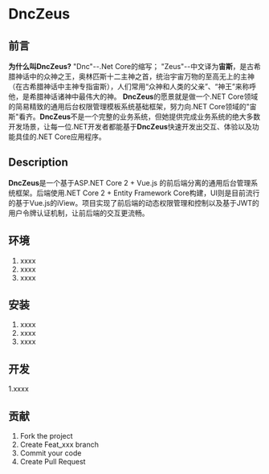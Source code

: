 # DncZeus

## 前言

**为什么叫DncZeus?**
"Dnc"--.Net Core的缩写；
"Zeus"--中文译为**宙斯**，是古希腊神话中的众神之王，奥林匹斯十二主神之首，统治宇宙万物的至高无上的主神（在古希腊神话中主神专指宙斯），人们常用“众神和人类的父亲”、“神王”来称呼他，是希腊神话诸神中最伟大的神。
**DncZeus**的愿景就是做一个.NET Core领域的简易精致的通用后台权限管理模板系统基础框架，努力向.NET Core领域的"宙斯"看齐。**DncZeus**不是一个完整的业务系统，但她提供完成业务系统的绝大多数开发场景，让每一位.NET开发者都能基于**DncZeus**快速开发出交互、体验以及功能具佳的.NET Core应用程序。

## Description

**DncZeus**是一个基于ASP.NET Core 2 + Vue.js 的前后端分离的通用后台管理系统框架。后端使用.NET Core 2 + Entity Framework Core构建，UI则是目前流行的基于Vue.js的iView。项目实现了前后端的动态权限管理和控制以及基于JWT的用户令牌认证机制，让前后端的交互更流畅。

## 环境

1. xxxx
2. xxxx
3. xxxx

## 安装

1. xxxx
2. xxxx
3. xxxx

## 开发

1.xxxx

## 贡献

1. Fork the project
2. Create Feat_xxx branch
3. Commit your code
4. Create Pull Request